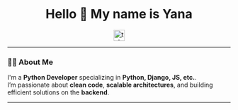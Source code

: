 <br clear="both">

<h1 align="center">Hello 👋 My name is Yana</h1>

<div align="center">
  <a href="https://t.me/xw1yana" target="_blank">
    <img src="https://img.shields.io/static/v1?message=Telegram&logo=telegram&label=&color=2CA5E0&logoColor=white&labelColor=&style=for-the-badge" height="25" alt="telegram logo" />
  </a>
</div>

---

### 👨‍💻 About Me

I'm a **Python Developer** specializing in **Python, Django, JS, etc.**.  
I’m passionate about **clean code**, **scalable architectures**, and building efficient solutions on the **backend**.

---

